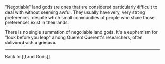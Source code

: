"Negotiable" land gods are ones that are considered particularly difficult to deal with without seeming awful.  They usually have very, very strong preferences, despite which small communities of people who share those preferences exist in their lands.

There is no single summation of negotiable land gods.  It's a euphemism for "look before you leap" among Querent Querent's researchers, often delivered with a grimace.

---
Back to [[Land Gods]]